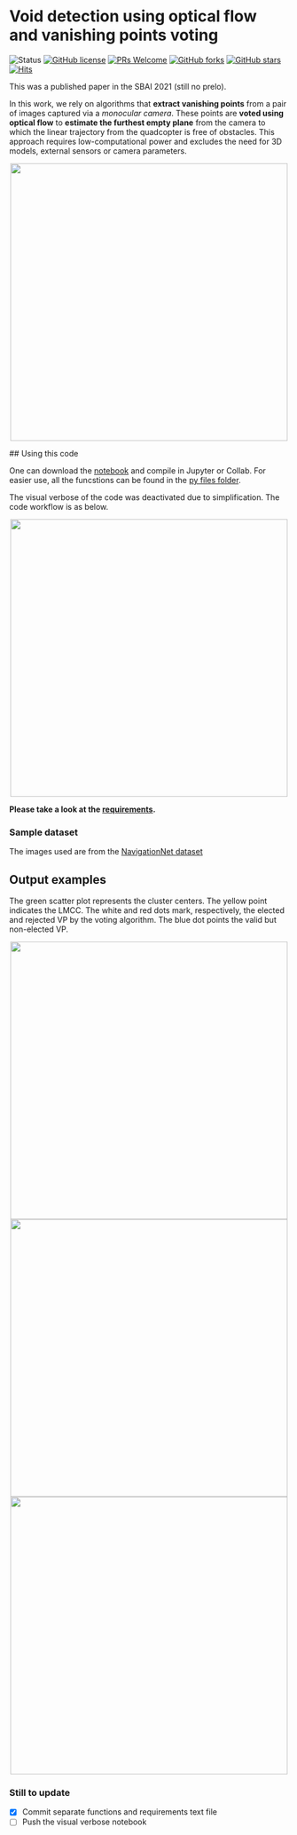 # Void detection using optical flow and vanishing points voting

![Status](https://img.shields.io/static/v1?style=flat&logo=github&label=status&message=finished&color=red) [![GitHub license](https://img.shields.io/github/license/debOliveira/voidDetection.svg)](https://github.com/debOliveira/voidDetection/blob/master/LICENSE) [![PRs Welcome](https://img.shields.io/badge/PRs-welcome-brightgreen.svg)](http://makeapullrequest.com)  [![GitHub forks](https://img.shields.io/github/forks/debOliveira/voidDetection.svg?style=social&label=Fork&maxAge=2592000)](https://GitHub.com/debOliveira/voidDetection/network/) [![GitHub stars](https://img.shields.io/github/stars/debOliveira/voidDetection.svg?style=social&label=Star&maxAge=2592000)](https://GitHub.com/debOliveira/voidDetection/stargazers/) [![Hits](https://hits.seeyoufarm.com/api/count/incr/badge.svg?url=https%3A%2F%2Fgithub.com%2FdebOliveira%2FvoidDetection&count_bg=%2379C83D&title_bg=%23555555&icon=&icon_color=%23E7E7E7&title=hits&edge_flat=false)](https://hits.seeyoufarm.com)

This was a published paper in the SBAI 2021 (still no prelo).

In this work, we rely on algorithms that **extract vanishing points** from a pair of images captured via a _monocular camera_. These points are **voted using optical flow** to **estimate the furthest empty plane** from the camera to which the linear trajectory from the quadcopter is free of obstacles. This approach requires low-computational power and excludes the need for 3D models, external sensors or camera parameters. 

<p align="center"><img src="https://user-images.githubusercontent.com/48807586/133134034-49e1b6e9-eaba-4d26-9ca3-5bca7f438caa.png" width="500"/></p>
## Using this code

One can download the [notebook](notebook/public_opticalFlow_NavigationNet.ipynb) and compile in Jupyter or Collab. For easier use, all the funcstions can be found in the [py files folder](py%20files/). 

The visual verbose of the code was deactivated due to simplification. The code workflow is as below.

<p align="center"><img src="https://user-images.githubusercontent.com/48807586/133134284-4e62cc8a-50e2-4e44-a7aa-2c506fe52698.png" width="500"/></p>

**Please take a look at the [requirements](https://github.com/debOliveira/voidDetection/blob/main/requirements.txt).**

### Sample dataset

The images used are from the [NavigationNet dataset](https://www.mvig.org/research/nav/NavigationNet.html)

## Output examples

The green scatter plot represents the cluster centers. The yellow point indicates the LMCC. The white and red dots mark, respectively,  the elected  and rejected VP by the voting algorithm. The blue dot points the valid but non-elected VP.

<p align="center">
  <img src="https://user-images.githubusercontent.com/48807586/133134438-f7e5b073-2559-4693-9792-c22b36039e68.jpg" width="500"/>
  <img src="https://user-images.githubusercontent.com/48807586/133134454-c3390cfa-a521-4bcc-ad5d-feb3d81d7741.jpg" width="500"/>
  <img src="https://user-images.githubusercontent.com/48807586/133134475-128747a6-aaa4-4811-851d-7caf8a13bca2.jpg" width="500"/>
</p>

### Still to update

- [x] Commit separate functions and requirements text file
- [ ] Push the visual verbose notebook
